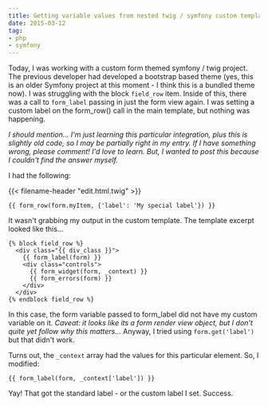```yaml
---
title: Getting variable values from nested twig / symfony custom template
date: 2015-03-12
tag:
- php
- symfony
---
```

Today, I was working with a custom form themed symfony / twig project.  The previous developer had developed a bootstrap based theme (yes, this is an older Symfony project at this moment - I think this is a bundled theme now).  I was struggling with the block `field_row` item.  Inside of this, there was a call to `form_label` passing in just the form view again.  I was setting a custom label on the form_row() call in the main template, but nothing was happening.

<!--more-->

_I should mention... I'm just learning this particular integration, plus this is slightly old code, so I may be partially right in my entry.  If I have something wrong, please comment!  I'd love to learn.  But, I wanted to post this because I couldn't find the answer myself._

I had the following:

{{< filename-header "edit.html.twig" >}}
```twig
{{ form_row(form.myItem, {'label': 'My special label'}) }}
```

It wasn't grabbing my output in the custom template.  The template excerpt looked like this...
    
```twig
{% block field_row %}
  <div class="{{ div_class }}">
    {{ form_label(form) }}
    <div class="controls">
      {{ form_widget(form, _context) }}
      {{ form_errors(form) }}
    </div>
  </div>
{% endblock field_row %}
```

In this case, the form variable passed to form_label did not have my custom variable on it.  _Caveat: it looks like its a form render view object, but I don't quite yet follow why this matters..._  Anyway, I tried using `form.get('label')` but that didn't work.

Turns out, the `_context` array had the values for this particular element.  So, I modified:
    
```twig
{{ form_label(form, _context['label']) }}
```

Yay!  That got the standard label - or the custom label I set.  Success.
